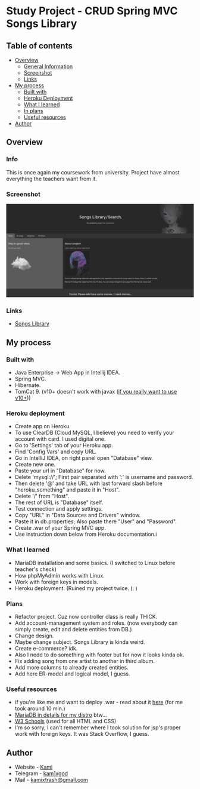 # Study Project - CRUD Spring MVC Songs Library

## Table of contents

- [Overview](#overview)
  - [General Information](#info)
  - [Screenshot](#screenshot)
  - [Links](#links)
- [My process](#my-process)
  - [Built with](#built-with)
  - [Heroku Deployment](#heroku-deployment)
  - [What I learned](#what-i-learned)
  - [In plans](#plans)
  - [Useful resources](#useful-resources)
- [Author](#author)

## Overview

### Info

This is once again my coursework from university. Project have almost everything the teachers want from it. 

### Screenshot

![Home page](./screenshot.png)

### Links

- [Songs Library](https://okay-what-about-this.herokuapp.com/)

## My process

### Built with

- Java Enterprise -> Web App in Intellij IDEA.
- Spring MVC.
- Hibernate.
- TomCat 9. (v10+ doesn't work with javax ([if you really want to use v10+](https://stackoverflow.com/questions/65703840/tomcat-casting-servlets-to-javax-servlet-servlet-instead-of-jakarta-servlet-http/65704617#65704617)))

### Heroku deployment

- Create app on Heroku.
- To use ClearDB (Cloud MySQL, I believe) you need to verify your account with card. I used digital one.
- Go to 'Settings' tab of your Heroku app. 
- Find 'Config Vars' and copy URL.
- Go in IntelliJ IDEA, on right panel open "Database" view.
- Create new one.
- Paste your url in "Database" for now.
- Delete 'mysql://'; First pair separated with ':' is username and password.
- Then delete '@' and take URL with last forward slash before "heroku_something" and paste it in "Host".
- Delete '/' from "Host".
- The rest of URL is "Database" itself.
- Test connection and apply settings.
- Copy "URL" in "Data Sources and Drivers" window.
- Paste it in db.properties; Also paste there "User" and "Password".
- Create .war of your Spring MVC app.
- Use instruction down below from Heroku documentation.i

### What I learned

- MariaDB installation and some basics. (I switched to Linux before teacher's check)
- How phpMyAdmin works with Linux.
- Work with foreign keys in models.
- Heroku deployment. (Ruined my project twice. (: )

### Plans

- Refactor project. Cuz now controller class is really THICK.
- Add account-management system and roles. (now everybody can simply create, edit and delete entities from DB.)
- Change design.
- Maybe change subject. Songs Library is kinda weird. 
- Create e-commerce? idk.
- Also I nedd to do something with footer but for now it looks kinda ok.
- Fix adding song from one artist to another in third album.
- Add more columns to already created entities.
- Add here ER-model and logical model, I guess.

### Useful resources

- if you're like me and want to deploy .war - read about it [here](https://devcenter.heroku.com/articles/war-deployment) (for me took around 10 min.)
- [MariaDB in details for my distro](https://wiki.archlinux.org/title/MariaDB) btw...
- [W3 Schools](https://www.w3schools.com/) (used for all HTML and CSS)
- I'm so sorry, I can't remember where I took solution for jsp's proper work with foreign keys. It was Stack Overflow, I guess.

## Author

- Website - [Kami](https://affectionate-benz-e7d220.netlify.app/)
- Telegram - [kam1xgod](https://t.me/kamixgod)
- Mail - [kamixtrash@gmail.com](mailto:kamixtrash@gmail.com)

